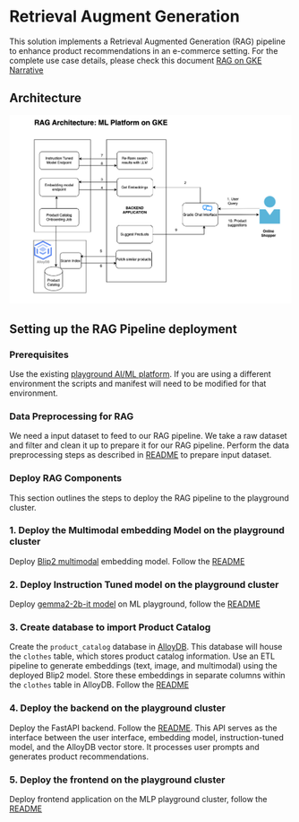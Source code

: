 # Retrieval Augment Generation

This solution implements a Retrieval Augmented Generation (RAG) pipeline to
enhance product recommendations in an e-commerce setting. For the complete use
case details, please check this document
[RAG on GKE Narrative](/docs/use-cases/rag-pipeline/README.md)

## Architecture

![RAG Architecture](/docs/use-cases/rag-pipeline/images/arch-rag-architecture-flow.png)

## Setting up the RAG Pipeline deployment

### Prerequisites

Use the existing
[playground AI/ML platform](/platforms/gke-aiml/playground/README.md). If you
are using a different environment the scripts and manifest will need to be
modified for that environment.

### Data Preprocessing for RAG

We need a input dataset to feed to our RAG pipeline. We take a raw dataset and
filter and clean it up to prepare it for our RAG pipeline. Perform the data
preprocessing steps as described in
[README](/use-cases/rag-pipeline/data-preprocessing/README.md) to prepare input
dataset.

### Deploy RAG Components

This section outlines the steps to deploy the RAG pipeline to the playground
cluster.

### 1. Deploy the Multimodal embedding Model on the playground cluster

Deploy
[Blip2 multimodal](https://github.com/salesforce/LAVIS/blob/main/examples/blip_feature_extraction.ipynb)
embedding model. Follow the
[README](/use-cases/rag-pipeline/embedding-models/multimodal-embedding/README.md)

### 2. Deploy Instruction Tuned model on the playground cluster

Deploy [gemma2-2b-it model](https://huggingface.co/google/gemma-2b-it) on ML
playground, follow the
[README](/use-cases/rag-pipeline/instruction-tuned-model/README.md)

### 3. Create database to import Product Catalog

Create the `product_catalog` database in
[AlloyDB](https://cloud.google.com/alloydb/docs/introduction). This database
will house the `clothes` table, which stores product catalog information. Use an
ETL pipeline to generate embeddings (text, image, and multimodal) using the
deployed Blip2 model. Store these embeddings in separate columns within the
`clothes` table in AlloyDB. Follow the
[README](/use-cases/rag-pipeline/alloy-db-setup/README.md)

### 4. Deploy the backend on the playground cluster

Deploy the FastAPI backend. Follow the
[README](/use-cases/rag-pipeline/backend/README.md). This API serves as the
interface between the user interface, embedding model, instruction-tuned model,
and the AlloyDB vector store. It processes user prompts and generates product
recommendations.

### 5. Deploy the frontend on the playground cluster

Deploy frontend application on the MLP playground cluster, follow the
[README](/use-cases/rag-pipeline/frontend/README.md)
